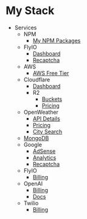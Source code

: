 # My Stack

- Services
  - NPM
    - [My NPM Packages](https://www.npmjs.com/settings/prettydamntired/packages)
  - FlyIO
    - [Dashboard](https://fly.io/dashboard)
    - [Recaptcha](https://www.google.com/recaptcha/admin/site/682849728)
  - AWS
    - [AWS Free Tier](https://aws.amazon.com/free/)
  - Cloudflare
    - [Dashboard](https://dash.cloudflare.com/login)
    - R2
      - [Buckets](https://dash.cloudflare.com/26d066ec62c4d27b8da5e9aebac17293/r2/overview)
      - [Pricing](https://developers.cloudflare.com/r2/pricing/)
  - OpenWeather
    - [API Details](https://openweathermap.org/api)
    - [Pricing](https://openweathermap.org/price)
    - [City Search](https://openweathermap.org/find)
  - [MongoDB](https://account.mongodb.com/account/login)
  - Google
    - [AdSense](https://adsense.google.com/start/)
    - [Analytics](https://developers.google.com/analytics)
    - [Recaptcha](https://www.google.com/recaptcha/about/)
  - FlyIO
    - [Billing](https://fly.io/dashboard/personal/billing)
  - OpenAI
    - [Billing](https://platform.openai.com/settings/organization/billing/overview)
    - [Docs](https://platform.openai.com/docs/overview)
  - Twilio
    - [Billing](https://console.twilio.com/us1/billing/manage-billing/billing-overview)
